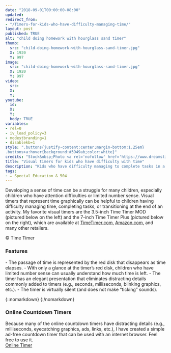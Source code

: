 ```yaml
---
date: "2018-09-01T00:00:00-08:00"
updated:
redirect_from:
- "/Timers-for-kids-who-have-difficulty-managing-time/"
layout: post
published: TRUE
alt: "child doing homework with hourglass sand timer"
thumb:
  src: "child-doing-homework-with-hourglass-sand-timer.jpg"
  X: 1920
  Y: 997
image:
  src: "child-doing-homework-with-hourglass-sand-timer.jpg"
  X: 1920
  Y: 997
video:
  src:
  X:
  Y:
youtube:
  id:
  X:
  Y:
  body: TRUE
variables:
- rel=0
- iv_load_policy=3
- modestbranding=1
- disablekb=1
style: ".buttons{justify-content:center;margin-bottom:1.25em}
.buttons>a:hover{background:#3949ab;color:white}"
credits: "Stock&nbsp;Photo <a rel='nofollow' href='https://www.dreamstime.com/stock-photo-cute-boy-child-home-image60487276' target='_blank'>&copy;</a>&nbsp;Yekophotostudio"
title: "Visual timers for kids who have difficulty with time"
description: "Kids who have difficulty managing to complete tasks in a timely manner can use a visual timer to help them stay on task as they develop a sense of time."
tags:
- ✏️ Special Education & 504
---
```

Developing a sense of time can be a struggle for many children, especially children who have attention difficulties or limited number sense. Visual timers that represent time graphically can be helpful to children having difficulty managing time, completing tasks, or transitioning at the end of an activity. My favorite visual timers are the 3.5-inch Time Timer MOD (pictured below on the left) and the 7-inch Time Timer Plus (pictured below on the right), which are available at <a href="https://timetimer.com/">TimeTimer.com</a>, <a href="https://www.amazon.com/stores/TimeTimer/TimeTimer/page/5078659D-EB1A-4D48-A006-123FBE37827B" rel="nofollow">Amazon.com</a>, and many other retailers. 
<amp-img alt="Time Timer" width="1920" height="1167" src="{{site.cache}}/320/time-timer.jpg" srcset="{{site.cache}}/320/time-timer.jpg 320w,{{site.cache}}/640/time-timer.jpg 640w,{{site.cache}}/1280/time-timer.jpg 1280w,{{site.cache}}/1920/time-timer.jpg 1920w" layout="responsive"></amp-img>
<p class="credits">&copy;&nbsp;Time Timer</p>
<h3>Features</h3>
- The passage of time is represented by the red disk that disappears as time elapses.
- With only a glance at the timer’s red disk, children who have limited number sense can usually understand how much time is left.
- The timer has an elegant presentation that eliminates distracting details commonly added to timers (e.g., seconds, milliseconds, blinking graphics, etc.).
- The timer is virtually silent (and does not make “ticking” sounds).

{::nomarkdown}
<amp-youtube data-videoid="5-9ugu9pBak" layout="responsive" width="560" height="315" credentials="omit" data-param-rel=0 data-param-iv_load_policy=3 data-param-modestbranding=1 data-param-disablekb=1></amp-youtube>
{:/nomarkdown}

<h3>Online Countdown Timers</h3>
Because many of the online countdown timers have distracting details (e.g., milliseconds, eyecatching graphics, ads, links, etc.), I have created a simple ad-free countdown timer that can be used with an internet browser. Feel free to use it.

<div class="buttons"><a href="https://cdavidmaxey.com/timer/">Online Timer</a></div>
